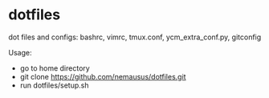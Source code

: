 # dotfiles
dot files and configs: bashrc, vimrc, tmux.conf, ycm_extra_conf.py, gitconfig

Usage:
- go to home directory
- git clone https://github.com/nemausus/dotfiles.git
- run dotfiles/setup.sh

